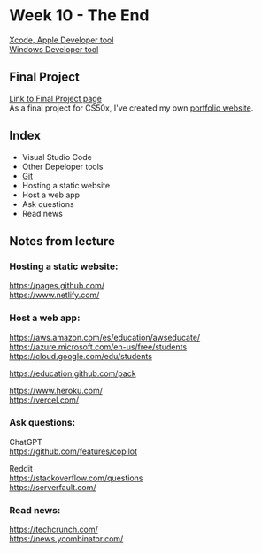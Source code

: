 # Week 10 - The End

[Xcode, Apple Developer tool](https://developer.apple.com/xcode/) \
[Windows Developer tool](https://learn.microsoft.com/en-us/windows/wsl/about) 

## Final Project

[Link to Final Project page](https://cs50.harvard.edu/x/project/) \
As a final project for CS50x, I've created my own [portfolio website](https://github.com/TebasMartinez/portfolio_website).

## Index
- Visual Studio Code
- Other Depeloper tools
- [Git](https://www.youtube.com/watch?v=MJUJ4wbFm_A)
- Hosting a static website
- Host a web app
- Ask questions
- Read news

## Notes from lecture

### Hosting a static website:
https://pages.github.com/ \
https://www.netlify.com/

### Host a web app:
https://aws.amazon.com/es/education/awseducate/ \
https://azure.microsoft.com/en-us/free/students \
https://cloud.google.com/edu/students

https://education.github.com/pack

https://www.heroku.com/ \
https://vercel.com/

### Ask questions:
ChatGPT \
https://github.com/features/copilot

Reddit \
https://stackoverflow.com/questions \
https://serverfault.com/

### Read news:
https://techcrunch.com/ \
https://news.ycombinator.com/
